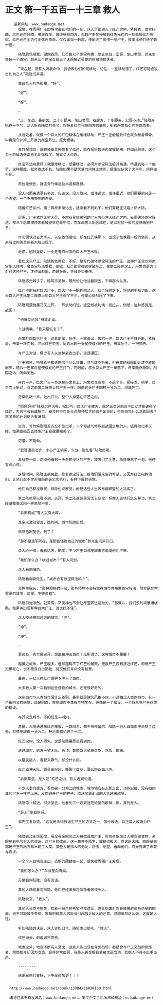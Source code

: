 # 正文 第一千五百一十三章 救人
        最新网址：www.badaoge.net
          很快，在周围尸王即将攻击到他们的一刻，众人全都进入了红芒之内，紧接着，虚空扭曲，红色光芒升腾，接天连地，最终横扫四方，无数尸王在接触到红色光芒的一刻直接化为灰烬，红色光芒全方位无死角攻击，仅仅出现一刹那，便剿灭了周围一圈尸王，效率比他们快了数十倍。
      
          陆隐脸色凝重，望向四周，红芒由七个原宝布置，他让车战，宏哥，东山老母，郭先生各持一个原宝，剩余三个原宝交给三个无限接近星使的启蒙境修炼者。
      
          “现在起，所有人听我命令，我会教你们如何移动，记住，一旦移动错了，红芒可能会攻击到自己人”陆隐沉声道。
      
          车战几人脸色郑重，“好”。
      
          “好”。
      
          “好”。
      
          …
      
          “走，车战，最前面，二十步距离，东山老母，右后方，十步距离，宏哥不动…”陆隐开始逐一下令，众人听着陆隐的命令，保持着红芒扫荡四方的威势，朝着舟棠指引的方向而去。
      
          从远处看，就像一个巨大的红色球体在缓缓移动，尸王一旦触碰到红色就会粉身碎骨，毕竟是守护第二阵原的原宝阵法，威力极强。
      
          青竹候惊叹，就算被巫灵神修复了红芒，能在短短数天内掌握使用，并如此熟练，这个龙七的解语造诣也无比强悍了，简直令人惊叹。
      
          原宝阵法布置好了就很难移动，想要移动，必须对原宝阵法极其精通，精通到每一个细节，这种程度，松师也达不到，陆隐如果不是凭着时间静止空间，硬生生研究了大半年，同样做不到。
      
          而他能做到，就连青竹候这位半祖都震撼。
      
          没人问距离遗军有多远，应该说，没人敢问，或许遥远，或许很近，他们需要的只是一个希望，一个不用等死的希望。
      
          随着红芒杀出，第二阵原渐渐远去，逐渐看不到影子，他们算是正式踏上新大陆。
      
          周围，尸王依然无穷无尽，不时有星使级别的尸王强行冲入红芒之内，妄图破坏原宝阵法，那三个启蒙境修炼者被安排在最中间，而车战等人配合红芒，足以对抗一般的星使级别尸王。
      
          时间很快过去大半天，天空依然昏暗，却在红芒映照下，出现了如晚霞一般的色彩，从未有过的美景在新大陆出现了。
      
          地底，剧烈晃动，一头足有百米高的巨大尸王出现。
      
          看到这头尸王，陆隐脸色微变，不好，是专门破坏原宝阵法的尸王，这种尸王足以将原宝陷入体内，令原宝阵法受损，原锥，红芒都曾被这样破坏过，在第二阵原之上，舟棠也是为了对付这种尸王，才使出战国，跨越极限，导致身受重伤。
      
          陆隐感觉棘手了，暗骂巫灵神，既然想让他活着回去，干嘛那么认真。
      
          红芒不断扫射巨大尸王，巨大尸王一把抓向众人，红芒扫射之下，将他的手指切断，这头巨大尸王比第二阵原上的巨大尸王弱了不少，但掌心依然压了下来。
      
          陆隐刚要施展开天之阵，一阵波动扫过，虚空如被灼烧一般扭曲，倒卷，这种感觉是，战国？
      
          “他就交给我”舟棠走出。
      
          车战咧嘴，“看来是恢复了”。
      
          舟棠盯向巨大尸王，迎着断掌，抬手，一掌击出，轰的一声，巨大尸王手臂齐断，紧接着，舟棠一跃而起，冲出红芒范围，周边出现一头星使级别的尸王，舟棠抬手，一把抓去。
      
          与尸王对战，极少有人以这种姿态出手，这是碾压。
      
          尸王怒吼，咆哮着不知道施展了什么攻击，竟令虚空折叠，但舟棠的战国却让虚空转瞬崩灭，随后一巴掌将星使级别的尸王打飞，而眼前，那头巨大尸王一拳落下，舟棠陡然睁眼，战国之内，所向无敌。
      
          砰的一声，巨大尸王一拳落在舟棠身上，舟棠屹立高空，不退半步，紧接着，抬手，自下而上斩过，与之前第二阵原上的尸王一样，眼前这头尸王同样一分为二，彻底死亡。
      
          舟棠咳嗽一声，吐出口血，整个人掉落在红芒之内。
      
          “照顾好他”陆隐沉声大喝，松口气，巨大尸王被灭，除非五次源劫高手出动才能破得了红芒，否则不会有威胁了，巫灵神不可能允许那种层次的高手出现的，否则他凭什么活着回去？巫灵神的计划便会有漏洞。
      
          远方，青竹候刚刚差点忍不住出手，一个将战气修炼到战国之境的人，值得他出手灭掉，如果能抓回去修炼尸王变就更完美了。
      
          可惜，不能动。
      
          “宏哥退后七步，小心尸王偷袭，车战，别乱看”陆隐厉喝。
      
          车战吓一跳，刚刚他看到一头奇形怪状的尸王，被吸引了注意，陆隐喝骂了一句，他还有点心慌。
      
          这段时间，陆隐击杀强敌，修复原宝阵法，给他们带来生的希望，又因为红芒指挥他们，让他们忍不住对陆隐的话忠实执行，有种下属的感觉。
      
          他们自己都没察觉，陆隐也没察觉，他把这些人当做东疆联盟的人指挥了。
      
          第二阵原早已看不到，头顶，第二阵基倒是没怎么变化，好像无论他们怎么移动，第二阵基都像太阳一样原地不变。
      
          “前面有城”有人兴奋大喊。
      
          其余人激动望去，隐约间，城市轮廓出现。
      
          陆隐抬眼望去，到了？
      
          “那不是遗军所在，是那些怪物自己的城市”郭先生沉声开口。
      
          众人心一沉，看着远方，确实，不少尸王自那座城市方向向他们冲来。
      
          “我们怎么办？绕过城市？”有人问到。
      
          众人看向陆隐。
      
          陆隐看向郭先生，“城市会有原宝阵法吗？”。
      
          郭先生摇头，“那种规模的不会，那些怪物不会特意在城市内布置原宝阵法，除非是非常重要的城市，这里，不够资格”。
      
          陆隐目光凛然，就算有，巫灵神也不会让原宝阵法启动的，“那就冲，我们没时间慢慢绕路，如果再出现那种巨大尸王，谁也挡不住”。
      
          众人咬牙瞪向远方的城市，“冲”。
      
          “冲”。
      
          “冲”。
      
          …
      
          更远处，青竹候诧异，想直接冲击城市？无所谓了，这种城市不重要！
      
          越接近城市，尸王越多，但却阻碍不了红芒的屠戮，无数尸王没有接近红芒，即便尸王无惧死亡，也不愿意白白牺牲，何况他们并非没有智慧。
      
          最终，一众人在红芒保护下冲入了城市。
      
          大多数人第一次看到这些怪物的城市，还是很好奇的。
      
          这座城市与人类城市没什么差别，最多就是建筑风格不同，不过相比人类的城市，有一个很明显的感觉，就是阴森，整座城市不像有生物生存，更像是一个摆设，一个将众多尸王存放的摆设。
      
          与其说是城市，不如说是——棺材。
      
          房屋，大地通通被红芒摧毁，一路向东，都不带停留的，陆隐一行人自城市中央穿了过去，将整座城市一分为二，把地面都扒开了一层。
      
          红芒之内，没人损失，这是陆隐最愿意看到的。
      
          越过城市，前方一望无际，头顶，数颗巨大星辰盘旋，然后，砸来。
      
          以星辰砸人，看起来霸气，却没什么用。
      
          红芒直冲天际，将星辰粉碎，撕裂了虚空，蔓延向四面八方。
      
          “后面那些，是人吧”红芒之内，有人迟疑说道。
      
          不少人看向后方，看向被一分为二的城市，城市地底有人影走出，动作迟缓，没有如同其它尸王一样冲上来，反而避开尸王的样子，而从地底走出的人影越来越多。
      
          陆隐停止前进，回头望去，他看到了一双双迷茫绝望的眼神，那，真的是人。
      
          “是人”车战惊讶。
      
          郭先生复杂道，“这就是永恒族诞生尸王的方式之一，强行改造，将正常人改造为尸王”。
      
          陆隐去过永恒国度，虽没有亲眼见过人被改造成尸王，但也亲眼见过人被当做食物，亲眼见到死气对人的改造，对尸王的改造，这一幕并不陌生，震撼也极大，在这新大陆，放眼望去都是尸王的地方却出现了人类，那些人是那么的无助，悲伤，绝望，看向他们，目光充满了希冀与哀求。
      
          一个个人自地底走出，恐惧的团结在一起，很快被周围尸王发现。
      
          “我们怎么办？”车战望向舟棠。
      
          舟棠看向陆隐，没有说话。
      
          其他人陆续看向陆隐，他们已经渐渐将陆隐看做领头人。
      
          陆隐咬牙，“救人”。
      
          其他人虽然不想死，抱着一份生的希望寻找遗军，但此刻面对需要救援的那些绝望的同族，也不可能袖手旁观，哪怕明知救人可能会引起强大敌人的注意，但却依然这么做，这就是人性。
      
          听到陆隐的决定，众人皆松口气，随后发出怒吼，“救人”。
      
          红芒掉头，朝着城市而去。
      
          城市之外，地底不断有人涌出，这些人能出现在背面战场，都是曾与尸王交战的修炼者，然而如今却因为改造，变得非常虚弱，有些人甚至眼看着被改造成功，其他人不得不出手击杀。
      
          --------
      
          感谢兄弟们支持，下午继续加更！！！
      
      
      http://www.badaoge.net/book/13084/16038130.html
      
      请记住本书首发域名：www.badaoge.net。笔尖中文手机版阅读网址：m.badaoge.net